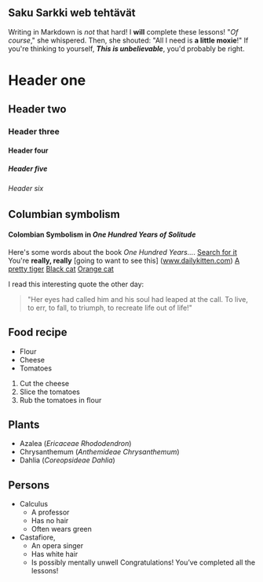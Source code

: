 ## Saku Sarkki web tehtävät
Writing in Markdown is _not_ that hard!
I **will** complete these lessons!
"_Of course_," she whispered. Then, she shouted: "All I need is **a little moxie**!"
If you're thinking to yourself, **_This is unbelievable_**, you'd probably be right.
# Header one
## Header two
### Header three
#### Header four
##### Header five
###### Header six
## Columbian symbolism
#### Colombian Symbolism in _One Hundred Years of Solitude_
Here's some words about the book _One Hundred Years..._.
[Search for it](www.google.com)
You're **really, really** [going to want to see this] (www.dailykitten.com)
[A pretty tiger](https://upload.wikimedia.org/wikipedia/commons/5/56/Tiger.50.jpg)
[Black cat][Black]
[Orange cat][Orange]

[Black]: https://upload.wikimedia.org/wikipedia/commons/a/a3/81_INF_DIV_SSI.jpg

[Orange]: http://icons.iconarchive.com/icons/google/noto-emoji-animals-nature/256/22221-cat-icon.png
I read this interesting quote the other day:

> "Her eyes had called him and his soul had leaped at the call. To live, to err, to fall, to triumph, to recreate life out of life!"
## Food recipe
* Flour 
* Cheese 
* Tomatoes
1. Cut the cheese 
2. Slice the tomatoes 
3. Rub the tomatoes in flour
## Plants
* Azalea (_Ericaceae Rhododendron_)
* Chrysanthemum (_Anthemideae Chrysanthemum_)
* Dahlia (_Coreopsideae Dahlia_)
## Persons
* Calculus 
   * A professor 
  * Has no hair 
  * Often wears green
* Castafiore, 
  * An opera singer 
  * Has white hair 
  * Is possibly mentally unwell
 Congratulations!
You’ve completed all the lessons!

